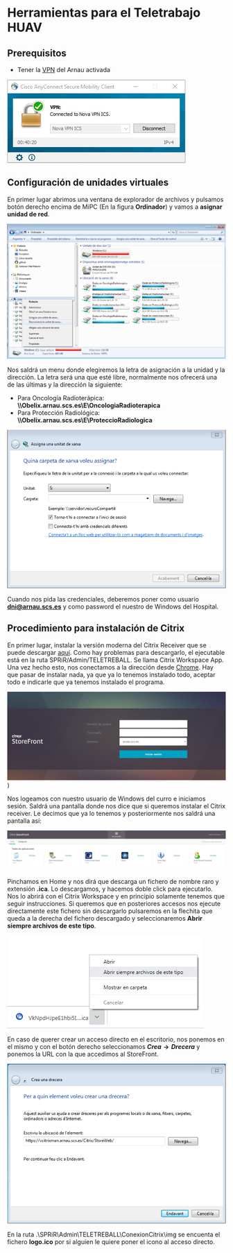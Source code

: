 # Herramientas para el Teletrabajo HUAV

## Prerequisitos

- Tener la [VPN](https://software.cisco.com/download/navigator.html?mdfid=283000185&i=rm) del Arnau activada

![Pantalla de la VPN activada](img/VPN.JPG)

## Configuración de unidades virtuales

En primer lugar abrimos una ventana de explorador de archivos y pulsamos botón derecho encima de MiPC (En la figura **Ordinador**) y vamos a **asignar unidad de red**.

![Abrir el menu de asignación de unidad de red](img/UnidadDeRed1.png)

Nos saldrá un menu donde elegiremos la letra de asignación a la unidad y la dirección. La letra será una que esté libre, normalmente nos ofrecerá una de las últimas y la dirección la siguiente:

- Para Oncología Radioterápica: **\\\Obelix.arnau.scs.es\E\OncologiaRadioterapica**
- Para Protección Radiológica: **\\\Obelix.arnau.scs.es\E\ProteccioRadiologica**

![Menú de asignación de unidad de red](img/UnidadDeRed2.png)

Cuando nos pida las credenciales, deberemos poner como usuario **dni@arnau.scs.es** y como password el nuestro de Windows del Hospital.


## Procedimiento para instalación de Citrix

En primer lugar, instalar la versión moderna del Citrix Receiver que se puede descargar [aquí](https://www.citrix.com/es-es/downloads/workspace-app/). Como hay problemas para descargarlo, el ejecutable está en la ruta SPRiR/Admin/TELETREBALL. Se llama Citrix Workspace App. Una vez hecho esto, nos conectamos a la dirección desde [Chrome](https://vcitrixman.arnau.scs.es/Citrix/StoreWeb/). Hay que pasar de instalar nada, ya que ya lo tenemos instalado todo, aceptar todo e indicarle que ya tenemos instalado el programa.

![Store Front](img/Citrix1.JPG))

Nos logeamos con nuestro usuario de Windows del curro e iniciamos sesión. Saldrá una pantalla donde nos dice que si queremos instalar el Citrix receiver. Le decimos que ya lo tenemos y posteriormente nos saldrá una pantalla así:

![Pantalla de las aplicaciones de Citrix](img/Citrix2.JPG)

Pinchamos en Home y nos dirá que descarga un fichero de nombre raro y extensión **.ica**. Lo descargamos, y hacemos doble click para ejecutarlo. Nos lo abrirá con el Citrix Workspace y en principio solamente tenemos que seguir instrucciones. Si queremos que en posteriores accesos nos ejecute directamente este fichero sin descargarlo pulsaremos en la flechita que queda a la derecha del fichero descargado y seleccionaremos **Abrir siempre archivos de este tipo**.

![Opción de apertura automática](img/AbrirFicheros.png)

En caso de querer crear un acceso directo en el escritorio, nos ponemos en el mismo y con el botón derecho seleccionamos **$Crea\rightarrow Drecera$** y ponemos la URL con la que accedimos al StoreFront.

![Acceso directo a Home](img/Drecera.PNG)

En la ruta .\SPRiR\Admin\TELETREBALL\ConexionCitrix\img se encuenta el fichero **logo.ico** por si alguien le quiere poner el icono al acceso directo.

